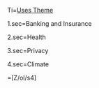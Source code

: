 Ti=<a href="index.php?action=doc&file=S/About/Conference/Theme/Use_0.md">Uses Theme</a>

1.sec=Banking and Insurance

2.sec=Health

3.sec=Privacy

4.sec=Climate

=[Z/ol/s4]